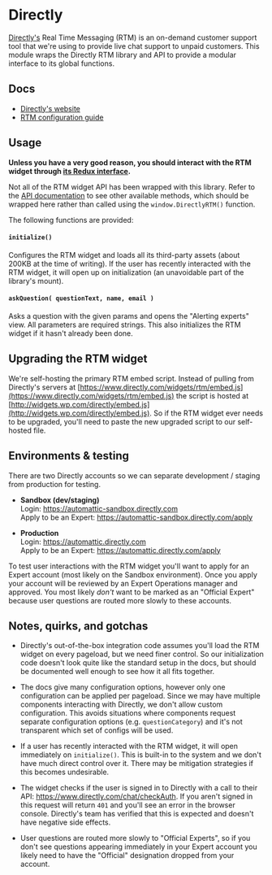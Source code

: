 Directly
========

[Directly's](https://www.directly.com/) Real Time Messaging (RTM) is an on-demand
customer support tool that we're using to provide live chat support to unpaid
customers. This module wraps the Directly RTM library and API to provide a modular
interface to its global functions.

## Docs
- [Directly's website](https://www.directly.com/)
- [RTM configuration guide](https://cloudup.com/cySVQ9R_O6S)

## Usage

**Unless you have a very good reason, you should interact with the RTM widget through
[its Redux interface](../../state/help/directly).**

Not all of the RTM widget API has been wrapped with this library. Refer to the [API
documentation](https://cloudup.com/cySVQ9R_O6S) to see other available methods, which
should be wrapped here rather than called using the `window.DirectlyRTM()` function.

The following functions are provided:

#### `initialize()`

Configures the RTM widget and loads all its third-party assets (about 200KB at the time of
writing). If the user has recently interacted with the RTM widget, it will open up on
initialization (an unavoidable part of the library's mount).

#### `askQuestion( questionText, name, email )`

Asks a question with the given params and opens the "Alerting experts" view. All parameters
are required strings. This also initializes the RTM widget if it hasn't already been done.

## Upgrading the RTM widget
We're self-hosting the primary RTM embed script. Instead of pulling from Directly's servers at
[https://www.directly.com/widgets/rtm/embed.js](https://www.directly.com/widgets/rtm/embed.js)
the script is hosted at
[http://widgets.wp.com/directly/embed.js](http://widgets.wp.com/directly/embed.js).
So if the RTM widget ever needs to be upgraded, you'll need to paste the new upgraded
script to our self-hosted file.

## Environments & testing
There are two Directly accounts so we can separate development / staging from production for testing.

* __Sandbox (dev/staging)__  
  Login: https://automattic-sandbox.directly.com  
	Apply to be an Expert: https://automattic-sandbox.directly.com/apply  

* __Production__  
  Login: https://automattic.directly.com  
	Apply to be an Expert: https://automattic.directly.com/apply

To test user interactions with the RTM widget you'll want to apply for an Expert account
(most likely on the Sandbox environment). Once you apply your account will be reviewed
by an Expert Operations manager and approved. You most likely _don't_ want to be marked
as an "Official Expert" because user questions are routed more slowly to these accounts.

## Notes, quirks, and gotchas
- Directly's out-of-the-box integration code assumes you'll load the RTM widget on
every pageload, but we need finer control. So our initialization code doesn't look
quite like the standard setup in the docs, but should be documented well enough
to see how it all fits together.

- The docs give many configuration options, however only one configuration can be
applied per pageload. Since we may have multiple components interacting with Directly,
we don't allow custom configuration. This avoids situations where components request
separate configuration options (e.g. `questionCategory`) and it's not transparent
which set of configs will be used.

- If a user has recently interacted with the RTM widget, it will open immediately
on `initialize()`. This is built-in to the system and we don't have much direct control
over it. There may be mitigation strategies if this becomes undesirable.  

- The widget checks if the user is signed in to Directly with a call to their API:
https://www.directly.com/chat/checkAuth. If you aren't signed in this request will
return `401` and you'll see an error in the browser console. Directly's team has
verified that this is expected and doesn't have negative side effects.

- User questions are routed more slowly to "Official Experts", so if you don't see
questions appearing immediately in your Expert account you likely need to have the
"Official" designation dropped from your account.
